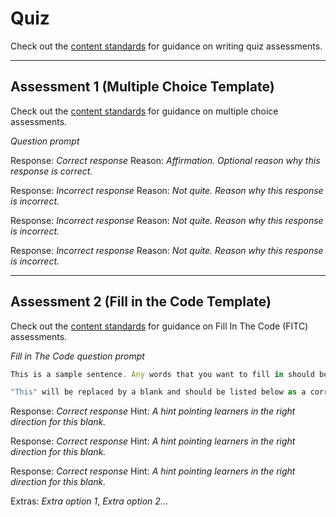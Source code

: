 # Quiz

Check out the [content standards](http://curriculum-documentation.codecademy.com/Content-Standards/quiz/) for guidance on writing quiz assessments.

<hr>

## Assessment 1 (Multiple Choice Template)
Check out the [content standards](https://curriculum-documentation.codecademy.com/assessments/multiple-choice-standards/) for guidance on multiple choice assessments.

_Question prompt_

Response: _Correct response_
Reason: _Affirmation. Optional reason why this response is correct._

Response: _Incorrect response_
Reason: _Not quite. Reason why this response is incorrect._

Response: _Incorrect response_
Reason: _Not quite. Reason why this response is incorrect._

Response: _Incorrect response_
Reason: _Not quite. Reason why this response is incorrect._

<hr>

## Assessment 2 (Fill in the Code Template)
Check out the [content standards](https://curriculum-documentation.codecademy.com/assessments/fill-in-the-code-standards/) for guidance on Fill In The Code (FITC) assessments.

_Fill in The Code question prompt_

```js
This is a sample sentence. Any words that you want to fill in should be marked like __~this~__.

"This" will be replaced by a blank and should be listed below as a correct response.
```

Response: _Correct response_
Hint: _A hint pointing learners in the right direction for this blank._

Response: _Correct response_
Hint: _A hint pointing learners in the right direction for this blank._

Response: _Correct response_
Hint: _A hint pointing learners in the right direction for this blank._

Extras:
_Extra option 1_, _Extra option 2_...
